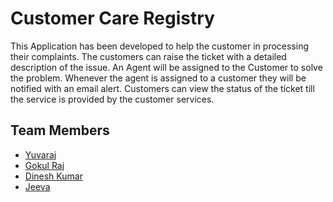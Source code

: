 # Customer Care Registry

This Application has been developed to help the customer in processing their complaints.  The customers can raise the ticket with a detailed description of the issue. An Agent will be assigned to the Customer to solve the problem.  Whenever the agent is assigned to a customer they will be notified with an email alert.  Customers can view the status of the ticket till the service is provided by the customer services.

## Team Members

- [Yuvaraj](https://github.com/njyuva)
- [Gokul Raj](https://github.com/gokul252002)
- [Dinesh Kumar](https://github.com/dineshdk123)
- [Jeeva](https://github.com/therijeeva)
